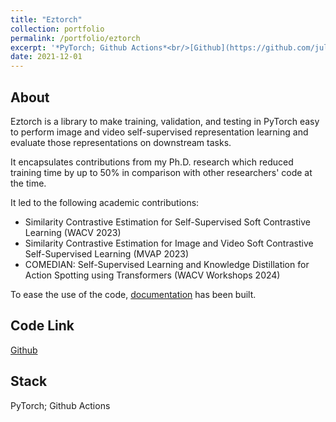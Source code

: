 ```yaml
---
title: "Eztorch"
collection: portfolio
permalink: /portfolio/eztorch
excerpt: '*PyTorch; Github Actions*<br/>[Github](https://github.com/juliendenize/eztorch)'
date: 2021-12-01
---
```


## About
Eztorch is a library to make training, validation, and testing in PyTorch easy to perform image and video self-supervised representation learning and evaluate those representations on downstream tasks.

It encapsulates contributions from my Ph.D. research which reduced training time by up to 50% in comparison with other researchers' code at the time.

It led to the following academic contributions:
- Similarity Contrastive Estimation for Self-Supervised Soft Contrastive Learning (WACV 2023)
- Similarity Contrastive Estimation for Image and Video Soft Contrastive Self-Supervised Learning (MVAP 2023)
- COMEDIAN: Self-Supervised Learning and Knowledge Distillation for Action Spotting using Transformers (WACV Workshops 2024)

To ease the use of the code, [documentation](https://juliendenize.github.io/eztorch/index.html) has been built.

## Code Link

[Github](https://github.com/juliendenize/eztorch)

## Stack

PyTorch; Github Actions